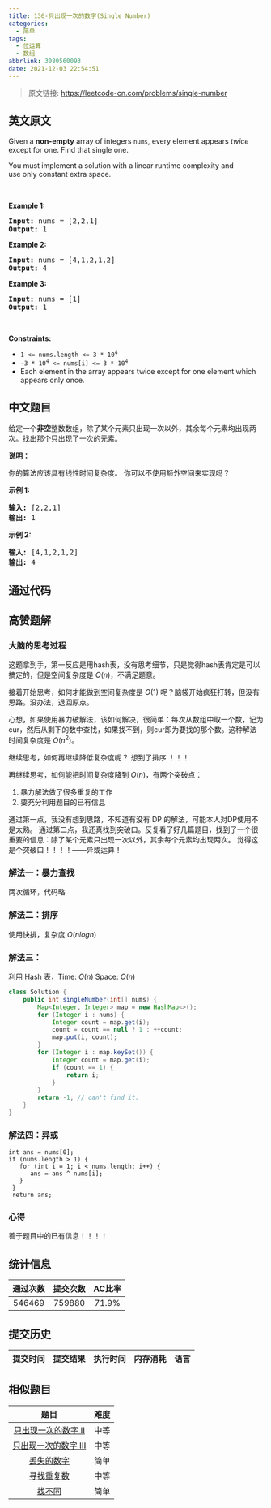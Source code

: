 ```yaml
---
title: 136-只出现一次的数字(Single Number)
categories:
  - 简单
tags:
  - 位运算
  - 数组
abbrlink: 3080560093
date: 2021-12-03 22:54:51
---
```


> 原文链接: https://leetcode-cn.com/problems/single-number


## 英文原文
<div><p>Given a <strong>non-empty</strong>&nbsp;array of integers <code>nums</code>, every element appears <em>twice</em> except for one. Find that single one.</p>

<p>You must&nbsp;implement a solution with a linear runtime complexity and use&nbsp;only constant&nbsp;extra space.</p>

<p>&nbsp;</p>
<p><strong>Example 1:</strong></p>
<pre><strong>Input:</strong> nums = [2,2,1]
<strong>Output:</strong> 1
</pre><p><strong>Example 2:</strong></p>
<pre><strong>Input:</strong> nums = [4,1,2,1,2]
<strong>Output:</strong> 4
</pre><p><strong>Example 3:</strong></p>
<pre><strong>Input:</strong> nums = [1]
<strong>Output:</strong> 1
</pre>
<p>&nbsp;</p>
<p><strong>Constraints:</strong></p>

<ul>
	<li><code>1 &lt;= nums.length &lt;= 3 * 10<sup>4</sup></code></li>
	<li><code>-3 * 10<sup>4</sup> &lt;= nums[i] &lt;= 3 * 10<sup>4</sup></code></li>
	<li>Each element in the array appears twice except for one element which appears only once.</li>
</ul>
</div>

## 中文题目
<div><p>给定一个<strong>非空</strong>整数数组，除了某个元素只出现一次以外，其余每个元素均出现两次。找出那个只出现了一次的元素。</p>

<p><strong>说明：</strong></p>

<p>你的算法应该具有线性时间复杂度。 你可以不使用额外空间来实现吗？</p>

<p><strong>示例 1:</strong></p>

<pre><strong>输入:</strong> [2,2,1]
<strong>输出:</strong> 1
</pre>

<p><strong>示例&nbsp;2:</strong></p>

<pre><strong>输入:</strong> [4,1,2,1,2]
<strong>输出:</strong> 4</pre>
</div>

## 通过代码
<RecoDemo>
</RecoDemo>


## 高赞题解
### 大脑的思考过程

这题拿到手，第一反应是用hash表，没有思考细节，只是觉得hash表肯定是可以搞定的，但是空间复杂度是 $O(n)$，不满足题意。

接着开始思考，如何才能做到空间复杂度是 $O(1)$ 呢？脑袋开始疯狂打转，但没有思路。没办法，退回原点。

心想，如果使用暴力破解法，该如何解决，很简单：每次从数组中取一个数，记为cur，然后从剩下的数中查找，如果找不到，则cur即为要找的那个数。这种解法时间复杂度是 $O(n^2)$。

继续思考，如何再继续降低复杂度呢？ 想到了排序  ！！！

再继续思考，如何能把时间复杂度降到 $O(n)$，有两个突破点：
1. 暴力解法做了很多重复的工作
2. 要充分利用题目的已有信息

通过第一点，我没有想到思路，不知道有没有 DP 的解法，可能本人对DP使用不是太熟。
通过第二点，我还真找到突破口。反复看了好几篇题目，找到了一个很重要的信息：除了某个元素只出现一次以外，其余每个元素均出现两次。 觉得这是个突破口！！！！——异或运算！

### 解法一：暴力查找

两次循环，代码略

### 解法二：排序

使用快排，复杂度 $O(nlogn)$

### 解法三：
利用 Hash 表，Time: $O(n)$  Space: $O(n)$

```Java []
class Solution {
    public int singleNumber(int[] nums) {
        Map<Integer, Integer> map = new HashMap<>();
        for (Integer i : nums) {
            Integer count = map.get(i);
            count = count == null ? 1 : ++count;
            map.put(i, count);
        }
        for (Integer i : map.keySet()) {
            Integer count = map.get(i);
            if (count == 1) {
                return i;
            }
        }
        return -1; // can't find it.
    }
}
```

### 解法四：异或

```
int ans = nums[0];
if (nums.length > 1) {
   for (int i = 1; i < nums.length; i++) {
      ans = ans ^ nums[i];
   }
 }
 return ans;
```


### 心得

善于题目中的已有信息！！！！


## 统计信息
| 通过次数 | 提交次数 | AC比率 |
| :------: | :------: | :------: |
|    546469    |    759880    |   71.9%   |

## 提交历史
| 提交时间 | 提交结果 | 执行时间 |  内存消耗  | 语言 |
| :------: | :------: | :------: | :--------: | :--------: |


## 相似题目
|                             题目                             | 难度 |
| :----------------------------------------------------------: | :---------: |
| [只出现一次的数字 II](https://leetcode-cn.com/problems/single-number-ii/) | 中等|
| [只出现一次的数字 III](https://leetcode-cn.com/problems/single-number-iii/) | 中等|
| [丢失的数字](https://leetcode-cn.com/problems/missing-number/) | 简单|
| [寻找重复数](https://leetcode-cn.com/problems/find-the-duplicate-number/) | 中等|
| [找不同](https://leetcode-cn.com/problems/find-the-difference/) | 简单|
